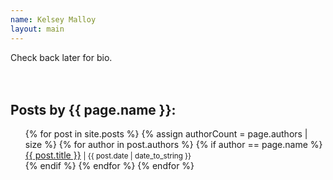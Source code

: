 ```yaml
---
name: Kelsey Malloy
layout: main
---
```


Check back later for bio.
<br><br><br>

<h2>Posts by {{ page.name }}:</h2>
<ul>
{% for post in site.posts %}
  {% assign authorCount = page.authors | size %}
  {% for author in post.authors %}
    {% if author == page.name %}
      <div class="tag-list">
        <span><a href="{{ site.baseurl }}{{ post.url }}">{{ post.title }}</a></span>
        <small><span>| {{ post.date | date_to_string }}</span></small>
      </div>
    {% endif %}
  {% endfor %}
{% endfor %}
</ul>

